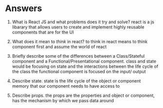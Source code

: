 # Answers

1.  What is React JS and what problems does it try and solve?
react is a js libarary that allows users to create and implement highly reusable components that are for the UI

1.  What does it mean to _think_ in react?
to think in react means to think component first and assume the world of react

1.  Briefly describe some of the differences between a Class/Stateful component and a Functional/Presentational component.
class and state would be focusing on state and the interactions between the life cycle of the class
the functional component is focused on the input/ output

1.  Describe state.
state is the life cycle of the object or component memory that our component needs to have access to

1.  Describe props.
the props are the properties and object or component, has the mechanism by which we pass data around
